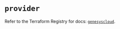 # `provider`

Refer to the Terraform Registry for docs: [`genesyscloud`](https://registry.terraform.io/providers/mypurecloud/genesyscloud/1.70.0/docs).
